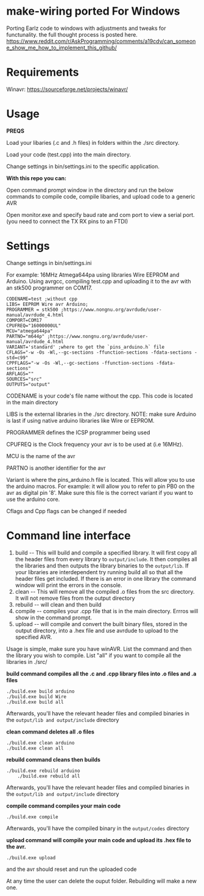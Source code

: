 make-wiring ported For Windows
===========
Porting Earlz code to windows with adjustments and tweaks for functunality.
the full thought process is posted here.
https://www.reddit.com/r/AskProgramming/comments/a19cdv/can_someone_show_me_how_to_implement_this_github/

# Requirements
Winavr: https://sourceforge.net/projects/winavr/

# Usage
**PREQS**

Load your libaries (.c and .h files) in folders within the ./src directory.

Load your code (test.cpp) into the main directory.

Change settings in bin/settings.ini to the specific application.

**With this repo you can:**

Open command prompt window in the directory and run the below commands to compile code, compile libaries, and upload code to a generic AVR

Open monitor.exe and specify baud rate and com port to view a serial port. (you need to connect the TX RX pins to an FTDI)

# Settings
Change settings in bin/settings.ini

For example: 16MHz Atmega644pa using libraries Wire EEPROM and Arduino. Using avrgcc, compiling test.cpp and uploading it to the avr with an stk500 programmer on COM17.

    CODENAME=test ;without cpp
    LIBS= EEPROM Wire avr Arduino;
    PROGRAMMER = stk500 ;https://www.nongnu.org/avrdude/user-manual/avrdude_4.html
    COMPORT=COM17
    CPUFREQ="16000000UL"
    MCU="atmega644pa"
    PARTNO="m644p" ;https://www.nongnu.org/avrdude/user-manual/avrdude_4.html
    VARIANT='standard' ;where to get the `pins_arduino.h` file
    CFLAGS="-w -Os -Wl,--gc-sections -ffunction-sections -fdata-sections -std=c99"
    CPPFLAGS="-w -Os -Wl,--gc-sections -ffunction-sections -fdata-sections"
    ARFLAGS=""
    SOURCES="src"
    OUTPUTS="output"
 CODENAME is your code's file name without the cpp. This code is located in the main directory
 
 LIBS is the external libraries in the ./src directory. NOTE: make sure Arduino is last if using native arduino libraries like Wire or EEPROM.
 
 PROGRAMMER defines the ICSP programmer being used
 
 CPUFREQ is the Clock frequency your avr is to be used at (i.e 16MHz).
 
 MCU is the name of the avr
 
 PARTNO is another identifier for the avr
 
 Variant is where the pins_arduino.h file is located. This will allow you to use the arduino macros. For example:
 it will allow you to refer to pin PB0 on the avr as digital pin '8'. Make sure this file is the correct variant if you want to use the arduino core.
 
 Cflags and Cpp flags can be changed if needed
 
# Command line interface
1. build -- This will build and compile a specified library. It will first copy all the header files from every library to `output/include`. It then compiles all the libraries and then outputs the library binaries to the `output/lib`. If your libraries are interdependent try running build all so that all the header files get included. If there is an error in one library the command window will print the errors in the console.
2. clean -- This will remove all the compiled .o files from the src directory. It will not remove files from the output directory
3. rebuild -- will clean and then build
4. compile -- compiles your .cpp file that is in the main directory. Errros will show in the command prompt.
5. upload -- will compile and convert the built binary files, stored in the output directory, into a .hex file and use avrdude to upload to the specified AVR.

Usage is simple, make sure you have winAVR.
List the command and then the library you wish to compile. List "all" if you want to compile all the libraries in ./src/

**build command compiles all the .c and .cpp library files into .o files and .a files** 

    ./build.exe build arduino
    ./build.exe build Wire
    ./build.exe build all
Afterwards, you'll have the relevant header files and compiled binaries in the `output/lib and output/include` directory
	
   **clean command deletes all .o files**

    ./build.exe clean arduino
	./build.exe clean all
	
   **rebuild command cleans then builds**
   
	./build.exe rebuild arduino
    	./build.exe rebuild all
Afterwards, you'll have the relevant header files and compiled binaries in the `output/lib and output/include` directory

  **compile command compiles your main code**
  
  	./build.exe compile
Afterwards, you'll have the compiled binary in the `output/codes` directory

  **upload command will compile your main code and upload its .hex file to the avr.**

	./build.exe upload 

and the avr should reset and run the uploaded code


At any time the user can delete the ouput folder. Rebuilding will make a new one.




